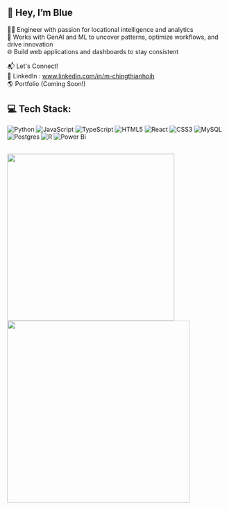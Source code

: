 ## 👋 Hey, I’m Blue
👨‍💻 Engineer with passion for locational intelligence and analytics <br>
🤖 Works with GenAI and ML to uncover patterns, optimize workflows, and drive innovation<br>
🌐 Build web applications and dashboards to stay consistent <br>

📬 Let's Connect!<br>
🔗 LinkedIn : www.linkedin.com/in/m-chingthianhoih<br>
🌎 Portfolio (Coming Soon!)<br>

## 💻 Tech Stack:
![Python](https://img.shields.io/badge/python-3670A0?style=for-the-badge&logo=python&logoColor=ffdd54) ![JavaScript](https://img.shields.io/badge/javascript-%23323330.svg?style=for-the-badge&logo=javascript&logoColor=%23F7DF1E)  ![TypeScript](https://img.shields.io/badge/typescript-%23007ACC.svg?style=for-the-badge&logo=typescript&logoColor=white) ![HTML5](https://img.shields.io/badge/html5-%23E34F26.svg?style=for-the-badge&logo=html5&logoColor=white) ![React](https://img.shields.io/badge/react-%2320232a.svg?style=for-the-badge&logo=react&logoColor=%2361DAFB)  ![CSS3](https://img.shields.io/badge/css3-%231572B6.svg?style=for-the-badge&logo=css3&logoColor=white) ![MySQL](https://img.shields.io/badge/mysql-4479A1.svg?style=for-the-badge&logo=mysql&logoColor=white) ![Postgres](https://img.shields.io/badge/postgres-%23316192.svg?style=for-the-badge&logo=postgresql&logoColor=white) ![R](https://img.shields.io/badge/r-%23276DC3.svg?style=for-the-badge&logo=r&logoColor=white) ![Power Bi](https://img.shields.io/badge/power_bi-F2C811?style=for-the-badge&logo=powerbi&logoColor=black)
<br>
<br>
<p align="justify">
  <img src="https://github-readme-stats.vercel.app/api?username=breathe-blue&theme=react&hide_border=true&include_all_commits=false&count_private=false" width="385"/>    
  <img src="https://github-readme-streak-stats.vercel.app/?user=breathe-blue&theme=react&hide_border=true" width="420" />
</p>






